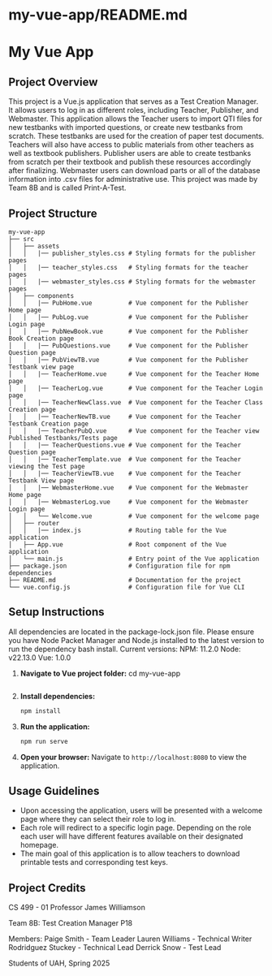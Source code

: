 # my-vue-app/README.md

# My Vue App

## Project Overview

This project is a Vue.js application that serves as a Test Creation Manager. It allows users to log in as different roles, including Teacher, Publisher, and Webmaster.
This application allows the Teacher users to import QTI files for new testbanks with imported questions, or create new testbanks from scratch. These testbanks are used
for the creation of paper test documents. Teachers will also have access to public materials from other teachers as well as textbook publishers. Publisher users are able
to create testbanks from scratch per their textbook and publish these resources accordingly after finalizing. Webmaster users can download parts or all of the database
information into .csv files for administrative use. This project was made by Team 8B and is called Print-A-Test.

## Project Structure

```
my-vue-app
├── src
│   ├── assets
│   │   |── publisher_styles.css # Styling formats for the publisher pages
│   │   |── teacher_styles.css   # Styling formats for the teacher pages
│   │   |── webmaster_styles.css # Styling formats for the webmaster pages
│   ├── components
│   │   |── PubHome.vue          # Vue component for the Publisher Home page
│   │   |── PubLog.vue           # Vue component for the Publisher Login page
│   │   |── PubNewBook.vue       # Vue component for the Publisher Book Creation page
│   │   |── PubQuestions.vue     # Vue component for the Publisher Question page
│   │   |── PubViewTB.vue        # Vue component for the Publisher Testbank view page
│   │   |── TeacherHome.vue      # Vue component for the Teacher Home page
│   │   |── TeacherLog.vue       # Vue component for the Teacher Login page
│   │   |── TeacherNewClass.vue  # Vue component for the Teacher Class Creation page
│   │   |── TeacherNewTB.vue     # Vue component for the Teacher Testbank Creation page
│   │   |── TeacherPubQ.vue      # Vue component for the Teacher view Published Testbanks/Tests page
│   │   |── TeacherQuestions.vue # Vue component for the Teacher Question page
│   │   |── TeacherTemplate.vue  # Vue component for the Teacher viewing the Test page
│   │   |── TeacherViewTB.vue    # Vue component for the Teacher Testbank View page
│   │   |── WebmasterHome.vue    # Vue component for the Webmaster Home page
│   │   |── WebmasterLog.vue     # Vue component for the Webmaster Login page
│   │   └── Welcome.vue          # Vue component for the welcome page
│   ├── router
│   │   |── index.js             # Routing table for the Vue application
│   ├── App.vue                  # Root component of the Vue application
│   └── main.js                  # Entry point of the Vue application
├── package.json                 # Configuration file for npm dependencies
├── README.md                    # Documentation for the project
└── vue.config.js                # Configuration file for Vue CLI
```

## Setup Instructions
All dependencies are located in the package-lock.json file. Please ensure you have 
Node Packet Manager and Node.js installed to the latest version to run the dependency
bash install.
Current versions:
NPM: 11.2.0
Node: v22.13.0
Vue: 1.0.0

1. **Navigate to Vue project folder:**
   cd my-vue-app
   ```

2. **Install dependencies:**
   ```bash
   npm install
   ```

3. **Run the application:**
   ```bash
   npm run serve
   ```

4. **Open your browser:**
   Navigate to `http://localhost:8080` to view the application.

## Usage Guidelines

- Upon accessing the application, users will be presented with a welcome page where they can select their role to log in.
- Each role will redirect to a specific login page. Depending on the role each user will have different features available
on their designated homepage.
- The main goal of this application is to allow teachers to download printable tests and corresponding test keys.

## Project Credits
CS 499 - 01 Professor James Williamson

Team 8B: Test Creation Manager P18

Members:
Paige Smith - Team Leader
Lauren Williams - Technical Writer
Rodridguez Stuckey - Technical Lead
Derrick Snow - Test Lead

Students of UAH, Spring 2025